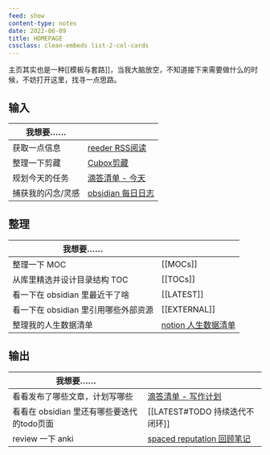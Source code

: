 ```yaml
---
feed: show
content-type: notes
date: 2022-06-09
title: HOMEPAGE
cssclass: clean-embeds list-2-col-cards
---
```


主页其实也是一种[[模板与套路]]，当我大脑放空，不知道接下来需要做什么的时候，不妨打开这里，找寻一点思路。

## 输入


| 我想要……             |                                                                                           |
| -------------------- | ----------------------------------------------------------------------------------------- |
| 获取一点信息         | [reeder RSS阅读](reeder://)                                                                      |
| 整理一下剪藏    | [Cubox剪藏](cubox://)                                                                                  |
| 规划今天的任务       | [滴答清单 - 今天](ticktick://v1/show?smartlist=today)                                                                   |
| 捕获我的闪念/灵感    | [obsidian 每日日志](obsidian://advanced-uri?daily=true&mode=append) |


## 整理

| 我想要……                             |              |
| ------------------------------------ | ------------ |
| 整理一下 MOC                         | [[MOCs]]     |
| 从库里精选并设计目录结构 TOC         | [[TOCs]]     |
| 看一下在 obsidian 里最近干了啥       | [[LATEST]]   |
| 看一下在 obsidian 里引用哪些外部资源 | [[EXTERNAL]] |
| 整理我的人生数据清单 | [notion 人生数据清单](notion://)          |                                     |              |

## 输出

| 我想要……                                   |                                                         |
| ------------------------------------------ | ------------------------------------------------------- |
| 看看发布了哪些文章，计划写哪些             | [滴答清单 - 写作计划](ticktick://v1/show?list=写作笔记) |
| 看看在 obsidian 里还有哪些要迭代的todo页面 | [[LATEST#TODO 持续迭代不闭环]]                          |
| review 一下 anki                                 |   [spaced reputation 回顾笔记](obsidian://advanced-uri?vault=knowledge-garden&commandid=obsidian-spaced-repetition%253Asrs-note-review-open-note)                                                      |